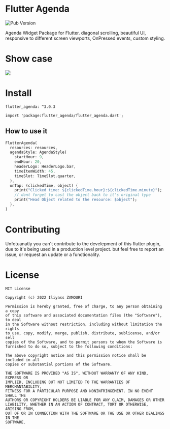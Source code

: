 # Flutter Agenda

![Pub Version](https://img.shields.io/pub/v/flutter_agenda?label=Flutter%20Agenda&logo=flutter)

Agenda Widget Package for Flutter. diagonal scrolling, beautiful UI, responsive to different screen viewports, OnPressed events, custom styling.

# Show case

<img src="https://raw.githubusercontent.com/iliyass-zamouri/flutter_agenda/main/images/flutter_agenda.png" />
<!-- <img src="https://raw.githubusercontent.com/iliyass-zamouri/flutter_agenda/main/images/flutter_agenda.gif" height="440" />   -->

# Install

```
flutter_agenda: ^3.0.3
```


```
import 'package:flutter_agenda/flutter_agenda.dart';
```

## How to use it

```dart
FlutterAgenda(
  resources: resources,
  agendaStyle: AgendaStyle(
    startHour: 9,
    endHour: 20,
    headerLogo: HeaderLogo.bar,
    timeItemWidth: 45,
    timeSlot: TimeSlot.quarter,
  ),
  onTap: (clickedTime, object) {
    print("Clicked time: ${clickedTime.hour}:${clickedTime.minute}");
    // dont forget to cast the object back to it's original type
    print("Head Object related to the resource: $object");
  },
)

```

# Contributing

Unfotuanatly you can't contribute to the develepment of this flutter plugin, 
due to it's being used in a production level project. but feel free to report an issue,
or request an update or a functionality.

# License

```
MIT License

Copyright (c) 2022 Iliyass ZAMOURI

Permission is hereby granted, free of charge, to any person obtaining a copy
of this software and associated documentation files (the "Software"), to deal
in the Software without restriction, including without limitation the rights
to use, copy, modify, merge, publish, distribute, sublicense, and/or sell
copies of the Software, and to permit persons to whom the Software is
furnished to do so, subject to the following conditions:

The above copyright notice and this permission notice shall be included in all
copies or substantial portions of the Software.

THE SOFTWARE IS PROVIDED "AS IS", WITHOUT WARRANTY OF ANY KIND, EXPRESS OR
IMPLIED, INCLUDING BUT NOT LIMITED TO THE WARRANTIES OF MERCHANTABILITY,
FITNESS FOR A PARTICULAR PURPOSE AND NONINFRINGEMENT. IN NO EVENT SHALL THE
AUTHORS OR COPYRIGHT HOLDERS BE LIABLE FOR ANY CLAIM, DAMAGES OR OTHER
LIABILITY, WHETHER IN AN ACTION OF CONTRACT, TORT OR OTHERWISE, ARISING FROM,
OUT OF OR IN CONNECTION WITH THE SOFTWARE OR THE USE OR OTHER DEALINGS IN THE
SOFTWARE.
```
